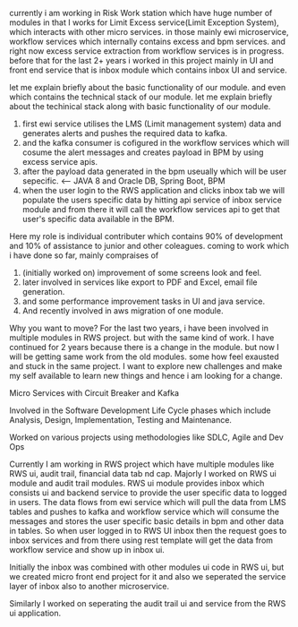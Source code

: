 currently i am working in Risk Work station which have huge number of modules in that I works for Limit Excess service(Limit Exception System),
which interacts with other micro services. in those mainly
ewi microservice, workflow services which internally contains excess and bpm services.
and right now excess service extraction from workflow services is in progress.
before that for the last 2+ years i worked in this project mainly in UI and front end service that is inbox module which contains inbox UI and service.

let me explain briefly about the basic functionality of our module. and even which contains the technical stack of our module.
let me explain briefly about the techinical stack along with basic functionality of our module.

1. first ewi service utilises the LMS (Limit management system) data and generates alerts and pushes the required data to kafka.
2. and the kafka consumer is cofigured in the workflow services which will cosume the alert messages and creates payload in BPM by using excess service apis.
3. after the payload data generated in the bpm useually which will be user sepecific. <-- JAVA 8 and Oracle DB, Spring Boot, BPM
4. when the user login to the RWS application and clicks inbox tab we will populate the users specific data by hitting api service of inbox service module
   and from there it will call the workflow services api to get that user's specific data available in the BPM.

Here my role is individual contributer which contains 90% of development and 10% of assistance to junior and other coleagues.
coming to work which i have done so far, mainly compraises of

1. (initially worked on) improvement of some screens look and feel.
2. later involved in services like export to PDF and Excel, email file generation.
3. and some performance improvement tasks in UI and java service.
4. And recently involved in aws migration of one module.

Why you want to move?
For the last two years, i have been involved in multiple modules in RWS project.
but with the same kind of work. I have continued for 2 years because there is a change in the module.
but now I will be getting same work from the old modules.
some how feel exausted and stuck in the same project. I want to explore new challenges and make my self available to learn new things
and hence i am looking for a change.

Micro Services with Circuit Breaker and Kafka

Involved in the Software Development Life Cycle phases which include Analysis, Design, Implementation, Testing and Maintenance.

Worked on various projects using methodologies like SDLC, Agile and Dev Ops


Currently I am working in RWS project which have multiple modules like RWS ui, audit trail, financial data tab nd cap.
Majorly I worked on RWS ui module and audit trail modules. RWS ui module provides inbox which consists ui and backend service to provide the user specific data to logged in users.
The data flows from ewi service which will pull the data from LMS tables and pushes to kafka and workflow service which will consume the messages and stores the user specific basic details in bpm and other data in tables. So when user logged in to RWS UI inbox then the request goes to inbox services and from there using rest template will get the data from workflow service and show up in inbox ui. 

Initially the inbox was combined with other modules ui code in RWS ui, but we created micro front end project for it and also we seperated the service layer of inbox also to another microservice.

Similarly I worked on seperating the audit trail ui and service from the RWS ui application.